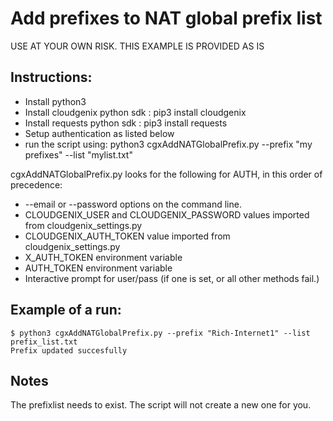 # Add prefixes to NAT global prefix list

USE AT YOUR OWN RISK. THIS EXAMPLE IS PROVIDED AS IS

## Instructions:

* Install python3
* Install cloudgenix python sdk : pip3 install cloudgenix
* Install requests python sdk : pip3 install requests
* Setup authentication as listed below
* run the script using: python3 cgxAddNATGlobalPrefix.py --prefix "my prefixes" --list "mylist.txt"

cgxAddNATGlobalPrefix.py looks for the following for AUTH, in this order of precedence:

* --email or --password options on the command line.
* CLOUDGENIX_USER and CLOUDGENIX_PASSWORD values imported from cloudgenix_settings.py
* CLOUDGENIX_AUTH_TOKEN value imported from cloudgenix_settings.py
* X_AUTH_TOKEN environment variable
* AUTH_TOKEN environment variable
* Interactive prompt for user/pass (if one is set, or all other methods fail.)


## Example of a run:
```
$ python3 cgxAddNATGlobalPrefix.py --prefix "Rich-Internet1" --list prefix_list.txt 
Prefix updated succesfully
```

## Notes

The prefixlist needs to exist. The script will not create a new one for you.
